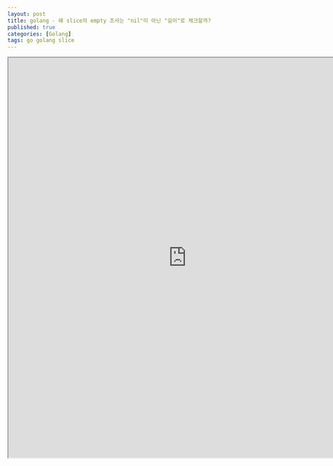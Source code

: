 ```yaml
---
layout: post
title: golang - 왜 slice의 empty 조사는 "nil"이 아닌 "길이"로 체크할까?
published: true
categories: [Golang]
tags: go golang slice
---
```

<iframe width="800" height="900" src="https://docs.google.com/document/d/e/2PACX-1vRpfIWhD9Qicm0TpWZ1Sgs8CTScQ45yk5cVHYP4A4FobdpPTD6yGpK8VV-n1ApGRQlvXaVQpdgzWyWt/pub?embedded=true"></iframe>    
  